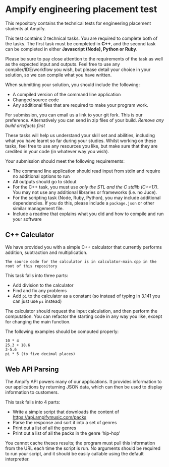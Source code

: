 # Ampify engineering placement test

This repository contains the technical tests for engineering placement students at Ampify.

This test contains 2 technical tasks. You are required to complete both of the tasks. 
The first task must be completed in **C++**, and the second task can be completed in either **Javascript (Node), Python or Ruby**. 

Please be sure to pay close attention to the requirements of the task as well as the expected input and outputs. Feel free to use any compiler/IDE/workflow you wish, but please detail your choice in your solution, so we can compile what you have written.

When submitting your solution, you should include the following:

+ A compiled version of the command line application
+ Changed source code
+ Any additional files that are required to make your program work.

For submission, you can email us a link to your git fork. This is our preference. Alternatively you can send in zip files of your build. 
*Remove any build artefacts first*

These tasks will help us understand your skill set and abilities, including what you have learnt so far during your studies. Whilst working on these tasks, feel free to use any resources you like, but make sure that they are credited in your code (in whatever way you wish).

Your submission should meet the following requirements:

+ The command line application should read input from stdin and require no additional options to run
+ All outputs should go to stdout
+ For the C++ task, you must use *only the STL and the C stdlib (C++17)*. You may not use any additional libraries or frameworks (i.e. no Juce).
+ For the scripting task (Node, Ruby, Python), you may include additional dependencies. If you do this, please include a `package.json` or other similar management file.
+ Include a readme that explains what you did and how to compile and run your software


## C++ Calculator

We have provided you with a simple C++ calculator that currently performs addition, subtraction and multiplication. 

`The source code for the calculator is in calculator-main.cpp in the root of this repository`

This task falls into three parts:

+ Add division to the calculator
+ Find and fix any problems
+ Add `pi` to the calculator as a constant (so instead of typing in 3.141 you can just use `pi` instead)

The calculator should request the input calculation, and then perform the computation. 
You can refactor the starting code in any way you like, except for changing the main function.

The following examples should be computed properly:

```
10 * 4
25.3 + 18.6
3-5.6
pi * 5 (to five decimal places)
```

## Web API Parsing

The Ampify API powers many of our applications. It provides information to our applications by returning JSON data, which can then be used to display information to customers. 

This task falls into 4 parts:

+ Write a simple script that downloads the content of https://api.ampifymusic.com/packs 
+ Parse the response and sort it into a set of genres
+ Print out a list of all the genres
+ Print out a list of all the packs in the genre ‘hip-hop’

You cannot cache theses results; the program must pull this information from the URL each time the script is run. No arguments should be required to run your script, and it should be easily callable using the default interpretter. 
